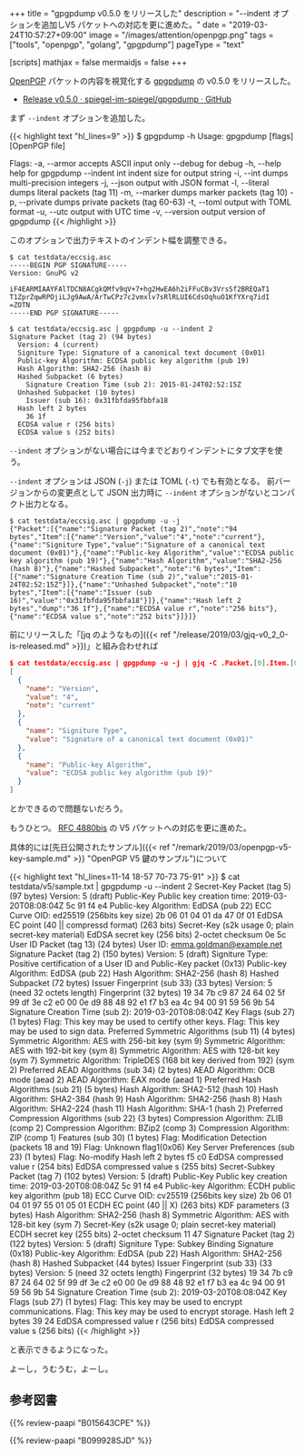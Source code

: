 +++
title = "gpgpdump v0.5.0 をリリースした"
description = "--indent オプションを追加しV5 パケットへの対応を更に進めた。"
date = "2019-03-24T10:57:27+09:00"
image = "/images/attention/openpgp.png"
tags = ["tools", "openpgp", "golang", "gpgpdump"]
pageType = "text"

[scripts]
  mathjax = false
  mermaidjs = false
+++

[OpenPGP] パケットの内容を視覚化する [gpgpdump] の v0.5.0 をリリースした。

- [Release v0.5.0 · spiegel-im-spiegel/gpgpdump · GitHub](https://github.com/spiegel-im-spiegel/gpgpdump/releases/tag/v0.5.0)

まず `--indent` オプションを追加した。

{{< highlight text "hl_lines=9" >}}
$ gpgpdump -h
Usage:
  gpgpdump [flags] [OpenPGP file]

Flags:
  -a, --armor        accepts ASCII input only
      --debug        for debug
  -h, --help         help for gpgpdump
      --indent int   indent size for output string
  -i, --int          dumps multi-precision integers
  -j, --json         output with JSON format
  -l, --literal      dumps literal packets (tag 11)
  -m, --marker       dumps marker packets (tag 10)
  -p, --private      dumps private packets (tag 60-63)
  -t, --toml         output with TOML format
  -u, --utc          output with UTC time
  -v, --version      output version of gpgpdump
{{< /highlight >}}

このオプションで出力テキストのインデント幅を調整できる。

```text
$ cat testdata/eccsig.asc
-----BEGIN PGP SIGNATURE-----
Version: GnuPG v2

iF4EARMIAAYFAlTDCN8ACgkQMfv9qV+7+hg2HwEA6h2iFFuCBv3VrsSf2BREQaT1
T1ZprZqwRPOjiLJg9AwA/ArTwCPz7c2vmxlv7sRlRLUI6CdsOqhuO1KfYXrq7idI
=ZOTN
-----END PGP SIGNATURE-----

$ cat testdata/eccsig.asc | gpgpdump -u --indent 2
Signature Packet (tag 2) (94 bytes)
  Version: 4 (current)
  Signiture Type: Signature of a canonical text document (0x01)
  Public-key Algorithm: ECDSA public key algorithm (pub 19)
  Hash Algorithm: SHA2-256 (hash 8)
  Hashed Subpacket (6 bytes)
    Signature Creation Time (sub 2): 2015-01-24T02:52:15Z
  Unhashed Subpacket (10 bytes)
    Issuer (sub 16): 0x31fbfda95fbbfa18
  Hash left 2 bytes
    36 1f
  ECDSA value r (256 bits)
  ECDSA value s (252 bits)
```

`--indent` オプションがない場合には今までどおりインデントにタブ文字を使う。

`--indent` オプションは JSON (`-j`) または TOML (`-t`) でも有効となる。
前バージョンからの変更点として JSON 出力時に `--indent` オプションがないとコンパクト出力となる。

```text
$ cat testdata/eccsig.asc | gpgpdump -u -j
{"Packet":[{"name":"Signature Packet (tag 2)","note":"94 bytes","Item":[{"name":"Version","value":"4","note":"current"},{"name":"Signiture Type","value":"Signature of a canonical text document (0x01)"},{"name":"Public-key Algorithm","value":"ECDSA public key algorithm (pub 19)"},{"name":"Hash Algorithm","value":"SHA2-256 (hash 8)"},{"name":"Hashed Subpacket","note":"6 bytes","Item":[{"name":"Signature Creation Time (sub 2)","value":"2015-01-24T02:52:15Z"}]},{"name":"Unhashed Subpacket","note":"10 bytes","Item":[{"name":"Issuer (sub 16)","value":"0x31fbfda95fbbfa18"}]},{"name":"Hash left 2 bytes","dump":"36 1f"},{"name":"ECDSA value r","note":"256 bits"},{"name":"ECDSA value s","note":"252 bits"}]}]}
```

前にリリースした「[jq のようなもの]({{< ref "/release/2019/03/gjq-v0_2_0-is-released.md" >}})」と組み合わせれば

```json
$ cat testdata/eccsig.asc | gpgpdump -u -j | gjq -C .Packet.[0].Item.[0:2]
[
  {
    "name": "Version",
    "value": "4",
    "note": "current"
  },
  {
    "name": "Signiture Type",
    "value": "Signature of a canonical text document (0x01)"
  },
  {
    "name": "Public-key Algorithm",
    "value": "ECDSA public key algorithm (pub 19)"
  }
]
```

とかできるので問題ないだろう。

もうひとつ。
[RFC 4880bis] の V5 パケットへの対応を更に進めた。

具体的には[先日公開されたサンプル]({{< ref "/remark/2019/03/openpgp-v5-key-sample.md" >}} "OpenPGP V5 鍵のサンプル")について

{{< highlight text "hl_lines=11-14 18-57 70-73 75-91" >}}
$ cat testdata/v5/sample.txt | gpgpdump -u --indent 2
Secret-Key Packet (tag 5) (97 bytes)
  Version: 5 (draft)
  Public-Key
    Public key creation time: 2019-03-20T08:08:04Z
      5c 91 f4 e4
    Public-key Algorithm: EdDSA (pub 22)
    ECC Curve OID: ed25519 (256bits key size)
      2b 06 01 04 01 da 47 0f 01
    EdDSA EC point (40 || compressd format) (263 bits)
  Secret-Key (s2k usage 0; plain secret-key material)
    EdDSA secret key (256 bits)
    2-octet checksum
      0e 5c
User ID Packet (tag 13) (24 bytes)
  User ID: emma.goldman@example.net
Signature Packet (tag 2) (150 bytes)
  Version: 5 (draft)
  Signiture Type: Positive certification of a User ID and Public-Key packet (0x13)
  Public-key Algorithm: EdDSA (pub 22)
  Hash Algorithm: SHA2-256 (hash 8)
  Hashed Subpacket (72 bytes)
    Issuer Fingerprint (sub 33) (33 bytes)
      Version: 5 (need 32 octets length)
      Fingerprint (32 bytes)
        19 34 7b c9 87 24 64 02 5f 99 df 3e c2 e0 00 0e d9 88 48 92 e1 f7 b3 ea 4c 94 00 91 59 56 9b 54
    Signature Creation Time (sub 2): 2019-03-20T08:08:04Z
    Key Flags (sub 27) (1 bytes)
      Flag: This key may be used to certify other keys.
      Flag: This key may be used to sign data.
    Preferred Symmetric Algorithms (sub 11) (4 bytes)
      Symmetric Algorithm: AES with 256-bit key (sym 9)
      Symmetric Algorithm: AES with 192-bit key (sym 8)
      Symmetric Algorithm: AES with 128-bit key (sym 7)
      Symmetric Algorithm: TripleDES (168 bit key derived from 192) (sym 2)
    Preferred AEAD Algorithms (sub 34) (2 bytes)
      AEAD Algorithm: OCB mode <RFC7253> (aead 2)
      AEAD Algorithm: EAX mode (aead 1)
    Preferred Hash Algorithms (sub 21) (5 bytes)
      Hash Algorithm: SHA2-512 (hash 10)
      Hash Algorithm: SHA2-384 (hash 9)
      Hash Algorithm: SHA2-256 (hash 8)
      Hash Algorithm: SHA2-224 (hash 11)
      Hash Algorithm: SHA-1 (hash 2)
    Preferred Compression Algorithms (sub 22) (3 bytes)
      Compression Algorithm: ZLIB <RFC1950> (comp 2)
      Compression Algorithm: BZip2 (comp 3)
      Compression Algorithm: ZIP <RFC1951> (comp 1)
    Features (sub 30) (1 bytes)
      Flag: Modification Detection (packets 18 and 19)
      Flag: Unknown flag1(0x06)
    Key Server Preferences (sub 23) (1 bytes)
      Flag: No-modify
  Hash left 2 bytes
    f5 c0
  EdDSA compressed value r (254 bits)
  EdDSA compressed value s (255 bits)
Secret-Subkey Packet (tag 7) (102 bytes)
  Version: 5 (draft)
  Public-Key
    Public key creation time: 2019-03-20T08:08:04Z
      5c 91 f4 e4
    Public-key Algorithm: ECDH public key algorithm (pub 18)
    ECC Curve OID: cv25519 (256bits key size)
      2b 06 01 04 01 97 55 01 05 01
    ECDH EC point (40 || X) (263 bits)
    KDF parameters (3 bytes)
      Hash Algorithm: SHA2-256 (hash 8)
      Symmetric Algorithm: AES with 128-bit key (sym 7)
  Secret-Key (s2k usage 0; plain secret-key material)
    ECDH secret key (255 bits)
    2-octet checksum
      11 47
Signature Packet (tag 2) (122 bytes)
  Version: 5 (draft)
  Signiture Type: Subkey Binding Signature (0x18)
  Public-key Algorithm: EdDSA (pub 22)
  Hash Algorithm: SHA2-256 (hash 8)
  Hashed Subpacket (44 bytes)
    Issuer Fingerprint (sub 33) (33 bytes)
      Version: 5 (need 32 octets length)
      Fingerprint (32 bytes)
        19 34 7b c9 87 24 64 02 5f 99 df 3e c2 e0 00 0e d9 88 48 92 e1 f7 b3 ea 4c 94 00 91 59 56 9b 54
    Signature Creation Time (sub 2): 2019-03-20T08:08:04Z
    Key Flags (sub 27) (1 bytes)
      Flag: This key may be used to encrypt communications.
      Flag: This key may be used to encrypt storage.
  Hash left 2 bytes
    39 24
  EdDSA compressed value r (256 bits)
  EdDSA compressed value s (256 bits)
{{< /highlight >}}

と表示できるようになった。

よーし，うむうむ，よーし。

[gpgpdump]: https://github.com/spiegel-im-spiegel/gpgpdump "spiegel-im-spiegel/gpgpdump: OpenPGP packet visualizer"
[`gpgpdump`]: https://github.com/spiegel-im-spiegel/gpgpdump "spiegel-im-spiegel/gpgpdump: OpenPGP packet visualizer"
[pgpdump]: http://www.mew.org/~kazu/proj/pgpdump/ "pgpdump"
[OpenPGP]: http://openpgp.org/
[RFC 4880]: https://tools.ietf.org/html/rfc4880 "RFC 4880 - OpenPGP Message Format"
[RFC 4880bis]: https://datatracker.ietf.org/doc/draft-ietf-openpgp-rfc4880bis/ "draft-ietf-openpgp-rfc4880bis - OpenPGP Message Format"

## 参考図書

{{% review-paapi "B015643CPE" %}} <!-- 暗号技術入門 第3版 -->

{{% review-paapi "B099928SJD" %}} <!-- プログラミング言語Go -->
